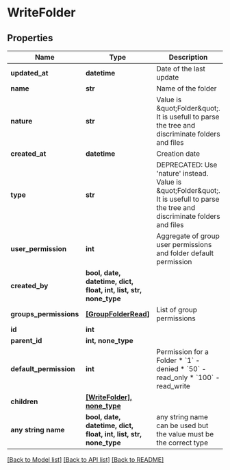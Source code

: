 # WriteFolder


## Properties
Name | Type | Description | Notes
------------ | ------------- | ------------- | -------------
**updated_at** | **datetime** | Date of the last update | [readonly] 
**name** | **str** | Name of the folder | 
**nature** | **str** | Value is \&quot;Folder\&quot;. It is usefull to parse the tree and discriminate folders and files | [readonly] 
**created_at** | **datetime** | Creation date | [readonly] 
**type** | **str** | DEPRECATED: Use &#39;nature&#39; instead. Value is \&quot;Folder\&quot;. It is usefull to parse the tree and discriminate folders and files | [readonly] 
**user_permission** | **int** | Aggregate of group user permissions and folder default permission | [readonly] 
**created_by** | **bool, date, datetime, dict, float, int, list, str, none_type** |  | [readonly] 
**groups_permissions** | [**[GroupFolderRead]**](GroupFolderRead.md) | List of group permissions | [readonly] 
**id** | **int** |  | [readonly] 
**parent_id** | **int, none_type** |  | [optional] 
**default_permission** | **int** | Permission for a Folder  * &#x60;1&#x60; - denied * &#x60;50&#x60; - read_only * &#x60;100&#x60; - read_write | [optional] 
**children** | [**[WriteFolder], none_type**](WriteFolder.md) |  | [optional] 
**any string name** | **bool, date, datetime, dict, float, int, list, str, none_type** | any string name can be used but the value must be the correct type | [optional]

[[Back to Model list]](../README.md#documentation-for-models) [[Back to API list]](../README.md#documentation-for-api-endpoints) [[Back to README]](../README.md)


